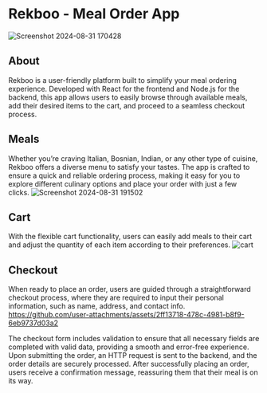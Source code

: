 # Rekboo - Meal Order App
![Screenshot 2024-08-31 170428](https://github.com/user-attachments/assets/55af8b79-dede-4769-95fc-2f2547bf4c1e)

## About
Rekboo is a user-friendly platform built to simplify your meal ordering experience. Developed with React for the frontend and Node.js for the backend, this app allows users to easily browse through available meals, add their desired items to the cart, and proceed to a seamless checkout process.

## Meals
Whether you’re craving Italian, Bosnian, Indian, or any other type of cuisine, Rekboo offers a diverse menu to satisfy your tastes. The app is crafted to ensure a quick and reliable ordering process, making it easy for you to explore different culinary options and place your order with just a few clicks.
![Screenshot 2024-08-31 191502](https://github.com/user-attachments/assets/1b978edf-56fb-4af0-bf21-c834ede15fb3)

## Cart
With the flexible cart functionality, users can easily add meals to their cart and adjust the quantity of each item according to their preferences.
![cart](https://github.com/user-attachments/assets/5551e5f8-e011-4a61-8692-a8d65366e692)


## Checkout
When ready to place an order, users are guided through a straightforward checkout process, where they are required to input their personal information, such as name, address, and contact info.
https://github.com/user-attachments/assets/2ff13718-478c-4981-b8f9-6eb9737d03a2

The checkout form includes validation to ensure that all necessary fields are completed with valid data, providing a smooth and error-free experience. Upon submitting the order, an HTTP request is sent to the backend, and the order details are securely processed. After successfully placing an order, users receive a confirmation message, reassuring them that their meal is on its way.
